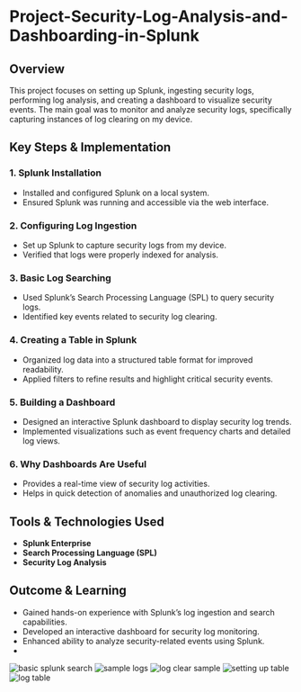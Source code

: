 # Project-Security-Log-Analysis-and-Dashboarding-in-Splunk


## Overview
This project focuses on setting up Splunk, ingesting security logs, performing log analysis, and creating a dashboard to visualize security events. The main goal was to monitor and analyze security logs, specifically capturing instances of log clearing on my device.

## Key Steps & Implementation

### 1. Splunk Installation
- Installed and configured Splunk on a local system.
- Ensured Splunk was running and accessible via the web interface.

### 2. Configuring Log Ingestion
- Set up Splunk to capture security logs from my device.
- Verified that logs were properly indexed for analysis.

### 3. Basic Log Searching
- Used Splunk’s Search Processing Language (SPL) to query security logs.
- Identified key events related to security log clearing.

### 4. Creating a Table in Splunk
- Organized log data into a structured table format for improved readability.
- Applied filters to refine results and highlight critical security events.

### 5. Building a Dashboard
- Designed an interactive Splunk dashboard to display security log trends.
- Implemented visualizations such as event frequency charts and detailed log views.

### 6. Why Dashboards Are Useful
- Provides a real-time view of security log activities.
- Helps in quick detection of anomalies and unauthorized log clearing.

## Tools & Technologies Used
- **Splunk Enterprise**
- **Search Processing Language (SPL)**
- **Security Log Analysis**

## Outcome & Learning
- Gained hands-on experience with Splunk’s log ingestion and search capabilities.
- Developed an interactive dashboard for security log monitoring.
- Enhanced ability to analyze security-related events using Splunk.
- 
![basic splunk search](https://github.com/user-attachments/assets/7562d292-1bea-4075-ac49-8b7a552bc7f1)
![sample logs](https://github.com/user-attachments/assets/53b154b7-d9ac-4fd3-ada8-e3baaebc4833)
![log clear sample](https://github.com/user-attachments/assets/5202711e-5d37-465b-985f-2d1a76696737)
![setting up table](https://github.com/user-attachments/assets/a99d1c8f-7e2a-48cc-98b8-2cd44a95a341)
![log table](https://github.com/user-attachments/assets/e83fff9e-d8b3-440c-808d-059053b5a257)


